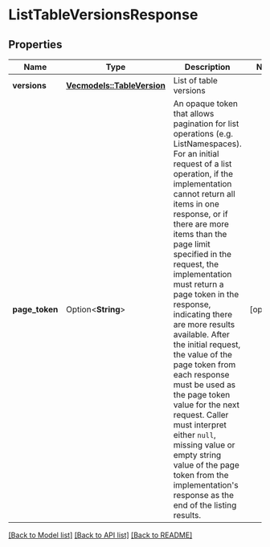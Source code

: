 # ListTableVersionsResponse

## Properties

Name | Type | Description | Notes
------------ | ------------- | ------------- | -------------
**versions** | [**Vec<models::TableVersion>**](TableVersion.md) | List of table versions | 
**page_token** | Option<**String**> | An opaque token that allows pagination for list operations (e.g. ListNamespaces).  For an initial request of a list operation,  if the implementation cannot return all items in one response, or if there are more items than the page limit specified in the request, the implementation must return a page token in the response, indicating there are more results available.  After the initial request,  the value of the page token from each response must be used as the page token value for the next request.  Caller must interpret either `null`,  missing value or empty string value of the page token from the implementation's response as the end of the listing results.  | [optional]

[[Back to Model list]](../README.md#documentation-for-models) [[Back to API list]](../README.md#documentation-for-api-endpoints) [[Back to README]](../README.md)


